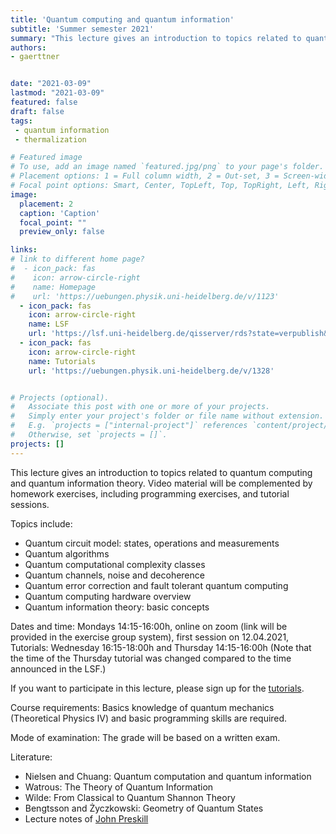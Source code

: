 ```yaml
---
title: 'Quantum computing and quantum information'
subtitle: 'Summer semester 2021'
summary: "This lecture gives an introduction to topics related to quantum computing and quantum information theory."
authors:
- gaerttner


date: "2021-03-09"
lastmod: "2021-03-09"
featured: false
draft: false
tags:
 - quantum information
 - thermalization

# Featured image
# To use, add an image named `featured.jpg/png` to your page's folder.
# Placement options: 1 = Full column width, 2 = Out-set, 3 = Screen-width
# Focal point options: Smart, Center, TopLeft, Top, TopRight, Left, Right, BottomLeft, Bottom, BottomRight
image:
  placement: 2
  caption: 'Caption'
  focal_point: ""
  preview_only: false

links:
# link to different home page?
#  - icon_pack: fas
#    icon: arrow-circle-right
#    name: Homepage
#    url: 'https://uebungen.physik.uni-heidelberg.de/v/1123'
  - icon_pack: fas
    icon: arrow-circle-right
    name: LSF
    url: 'https://lsf.uni-heidelberg.de/qisserver/rds?state=verpublish&status=init&vmfile=no&publishid=339052&moduleCall=webInfo&publishConfFile=webInfo&publishSubDir=veranstaltung'
  - icon_pack: fas
    icon: arrow-circle-right
    name: Tutorials
    url: 'https://uebungen.physik.uni-heidelberg.de/v/1328'


# Projects (optional).
#   Associate this post with one or more of your projects.
#   Simply enter your project's folder or file name without extension.
#   E.g. `projects = ["internal-project"]` references `content/project/deep-learning/index.md`.
#   Otherwise, set `projects = []`.
projects: []
---
```


This lecture gives an introduction to topics related to quantum computing and quantum information theory. Video material will be complemented by homework exercises, including programming exercises, and tutorial sessions.

Topics include:
- Quantum circuit model: states, operations and measurements
- Quantum algorithms
- Quantum computational complexity classes
- Quantum channels, noise and decoherence
- Quantum error correction and fault tolerant quantum computing
- Quantum computing hardware overview
- Quantum information theory: basic concepts

Dates and time: Mondays 14:15-16:00h, online on zoom (link will be provided in the exercise group system), first session on 12.04.2021, Tutorials: Wednesday 16:15-18:00h and Thursday 14:15-16:00h (Note that the time of the Thursday tutorial was changed compared to the time announced in the LSF.)

If you want to participate in this lecture, please sign up for the <a href="https://uebungen.physik.uni-heidelberg.de/v/1328">tutorials</a>.

Course requirements: Basics knowledge of quantum mechanics (Theoretical Physics IV) and basic programming skills are required.

Mode of examination: The grade will be based on a written exam.

Literature:
- Nielsen and Chuang: Quantum computation and quantum information 
- Watrous: The Theory of Quantum Information
- Wilde: From Classical to Quantum Shannon Theory
- Bengtsson and Życzkowski: Geometry of Quantum States
- Lecture notes of <a href="http://theory.caltech.edu/~preskill/ph219/ph219_2020-21.html">John Preskill</a>
